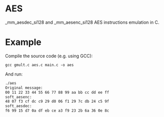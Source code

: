 AES
===

_mm_aesdec_si128 and _mm_aesenc_si128 AES instructions emulation in C.

# Example

Compile the source code (e.g. using GCC): 

`gcc gmult.c aes.c main.c -o aes`

And run:

```bash
./aes
Original message:
00 11 22 33 44 55 66 77 88 99 aa bb cc dd ee ff 
soft_aesenc:
48 07 f3 cf dc c9 29 d0 06 f1 29 7c db 24 c5 9f 
soft_aesdec:
f6 99 15 d7 0a df eb ce a3 f9 23 2b 6a 36 0e 8c 
```
